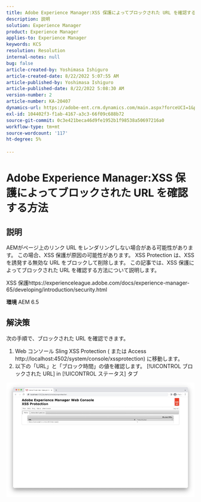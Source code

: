 ```yaml
---
title: Adobe Experience Manager:XSS 保護によってブロックされた URL を確認する方法'
description: 説明
solution: Experience Manager
product: Experience Manager
applies-to: Experience Manager
keywords: KCS
resolution: Resolution
internal-notes: null
bug: false
article-created-by: Yoshimasa Ishiguro
article-created-date: 8/22/2022 5:07:55 AM
article-published-by: Yoshimasa Ishiguro
article-published-date: 8/22/2022 5:08:30 AM
version-number: 2
article-number: KA-20407
dynamics-url: https://adobe-ent.crm.dynamics.com/main.aspx?forceUCI=1&pagetype=entityrecord&etn=knowledgearticle&id=c3e6e460-d821-ed11-b83e-0022480866ad
exl-id: 104402f3-f1ab-4167-a3c3-66f09c688b72
source-git-commit: 0c3e421beca46d9fe1952b1f98538a50697216a0
workflow-type: tm+mt
source-wordcount: '117'
ht-degree: 5%

---
```


# Adobe Experience Manager:XSS 保護によってブロックされた URL を確認する方法

## 説明


AEMがページ上のリンク URL をレンダリングしない場合がある可能性があります。 この場合、XSS 保護が原因の可能性があります。 XSS Protection は、XSS を誘発する無効な URL をブロックして削除します。
この記事では、XSS 保護によってブロックされた URL を確認する方法について説明します。

XSS 保護https://experienceleague.adobe.com/docs/experience-manager-65/developing/introduction/security.html

<b>環境</b>
AEM 6.5


## 解決策


次の手順で、ブロックされた URL を確認できます。
1. Web コンソール Sling XSS Protection ( または Access http://localhost:4502/system/console/xssprotection) に移動します。
2. 以下の「URL」と「ブロック時間」の値を確認します。 [!UICONTROL ブロックされた URL] in [!UICONTROL ステータス] タブ

![](assets/c1d7a6cc-d521-ed11-b83e-0022480866ad.png)
